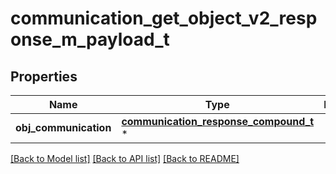 # communication_get_object_v2_response_m_payload_t

## Properties
Name | Type | Description | Notes
------------ | ------------- | ------------- | -------------
**obj_communication** | [**communication_response_compound_t**](communication_response_compound.md) \* |  | 

[[Back to Model list]](../README.md#documentation-for-models) [[Back to API list]](../README.md#documentation-for-api-endpoints) [[Back to README]](../README.md)



